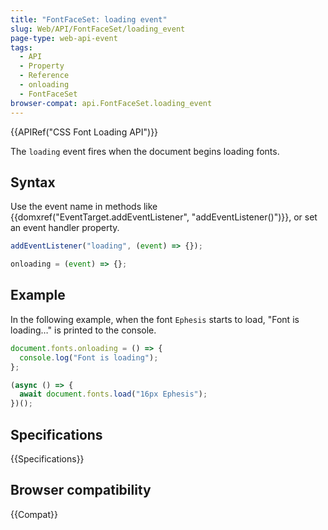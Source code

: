 ```yaml
---
title: "FontFaceSet: loading event"
slug: Web/API/FontFaceSet/loading_event
page-type: web-api-event
tags:
  - API
  - Property
  - Reference
  - onloading
  - FontFaceSet
browser-compat: api.FontFaceSet.loading_event
---
```


{{APIRef("CSS Font Loading API")}}

The `loading` event fires when the document begins loading fonts.

## Syntax

Use the event name in methods like {{domxref("EventTarget.addEventListener", "addEventListener()")}}, or set an event handler property.

```js
addEventListener("loading", (event) => {});

onloading = (event) => {};
```

## Example

In the following example, when the font `Ephesis` starts to load, "Font is loading…" is printed to the console.

```js
document.fonts.onloading = () => {
  console.log("Font is loading");
};

(async () => {
  await document.fonts.load("16px Ephesis");
})();
```

## Specifications

{{Specifications}}

## Browser compatibility

{{Compat}}
